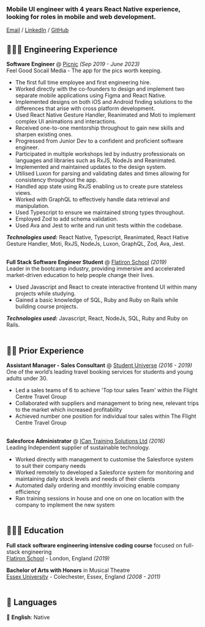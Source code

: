 <!-- _Software engineer based in London 🇬🇧_ <br> -->

### Mobile UI engineer with 4 years React Native experience, looking for roles in mobile and web development.

[Email](mailto:laurencarne13@gmail.com) / [LinkedIn](https://www.linkedin.com/in/lauren-carne-306a2a13/) / [GitHub](https://github.com/laurencarne/)

<!-- TODO: Add back in once up and running. [Website](https://laurencarne.com/) / -->

## 👩🏼‍💻 Engineering Experience

**Software Engineer** @ [Picnic](https://picnic.photos/) _(Sep 2019 - June 2023)_ <br>
Feel Good Socail Media - The app for the pics worth keeping.

- The first full time employee and first engineering hire.
- Worked directly with the co-founders to design and implement two separate mobile applications using Figma and React Native.
- Implemented designs on both iOS and Android finding solutions to the differences that arise with cross platform development.
- Used React Native Gesture Handler, Reanimated and Moti to implement complex UI animations and interactions.
- Received one-to-one mentorship throughout to gain new skills and sharpen existing ones.
- Progressed from Junior Dev to a confident and proficient software engineer.
- Participated in multiple workshops led by industry professionals on languages and libraries such as RxJS, NodeJs and Reanimated.
- Implemented and maintained updates to the design system.
- Utilised Luxon for parsing and validating dates and times allowing for consistency throughout the app.
- Handled app state using RxJS enabling us to create pure stateless views.
- Worked with GraphQL to effectively handle data retrieval and manipulation.
- Used Typescript to ensure we maintained strong types throughout.
- Employed Zod to add schema validation.
- Used Ava and Jest to write and run unit tests within the codebase.

**_Technologies used:_** React Native, Typescript, Reanimated, React Hative Gesture Handler, Moti, RxJS, NodeJs, Luxon, GraphQL, Zod, Ava, Jest.
<br><br>

**Full Stack Software Engineer Student** @ [Flatiron School](https://flatironschool.com/) _(2019)_ <br>
Leader in the bootcamp industry, providing immersive and accelerated market-driven education to help people change their lives.

- Used Javascript and React to create interactive frontend UI within many projects while studying.
- Gained a basic knowledge of SQL, Ruby and Ruby on Rails while building course projects.

**_Technologies used:_** Javascript, React, NodeJs, SQL, Ruby and Ruby on Rails.
<br><br>

## 👩‍💼 Prior Experience

**Assistant Manager - Sales Consultant** @ [Student Universe](https://www.studentuniverse.co.uk/) _(2016 - 2019)_ <br>
One of the world’s leading travel booking services for students and young adults under 30.

- Led a sales teams of 6 to achieve 'Top tour sales Team' within the Flight Centre Travel Group
- Collaborated with suppliers and management to bring new, relevant trips to the market which increased profitability
- Achieved number one position for individual tour sales within The Flight Centre Travel Group
  <br><br>

**Salesforce Administrator** @ [ICan Training Solutions Ltd](https://icancopy.com/) _(2016)_ <br>
Leading Independent supplier of sustainable technology.

- Worked directly with management to customise the Salesforce system to suit their company needs
- Worked remotely to developed a Salesforce system for monitoring and maintaining daily stock levels and needs of their clients
- Automated daily ordering and monthly invoicing enable company efficiency
- Ran training sessions in house and one on one on location with the company to implement the new system
  <br><br>

## 👩🏼‍🎓 Education

**Full stack software engineering intensive coding course** focused on full-stack engineering<br>
[Flatiron School](https://flatironschool.com/) - London, England _(2019)_ <br>

**Bachelor of Arts with Honors** in Musical Theatre<br>
[Essex University](https://www.essex.ac.uk/) - Colechester, Essex, England _(2008 - 2011)_
<br><br>

## 💬 Languages

🏴󠁧󠁢󠁥󠁮󠁧󠁿 **English**: Native <br>
<br><br>
